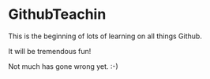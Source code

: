 # GithubTeachin
This is the beginning of lots of learning on all things Github.

It will be tremendous fun!

Not much has gone wrong yet. :-)